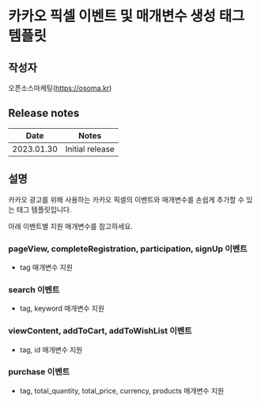 # 카카오 픽셀 이벤트 및 매개변수 생성 태그 템플릿

## 작성자

오픈소스마케팅(https://osoma.kr)

## Release notes

| Date       | Notes           |
| ---------- | --------------- |
| 2023.01.30 | Initial release |

## 설명

카카오 광고를 위해 사용하는 카카오 픽셀의 이벤트와 매개변수를 손쉽게 추가할 수 있는 태그 템플릿입니다.

아래 이벤트별 지원 매개변수를 참고하세요.

### pageView, completeRegistration, participation, signUp 이벤트

- tag 매개변수 지원

### search 이벤트

- tag, keyword 매개변수 지원

### viewContent, addToCart, addToWishList 이벤트

- tag, id 매개변수 지원

### purchase 이벤트

- tag, total_quantity, total_price, currency, products 매개변수 지원
